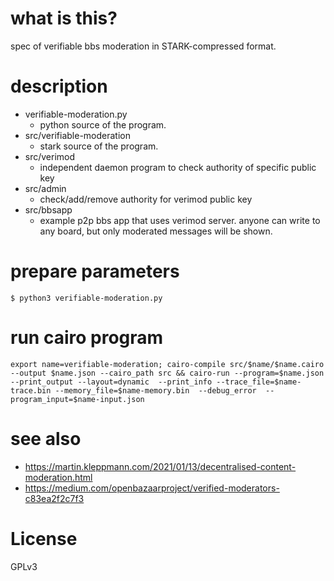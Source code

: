 # what is this?

spec of verifiable bbs moderation in STARK-compressed format.

# description

 - verifiable-moderation.py
   - python source of the program.
 - src/verifiable-moderation
   - stark source of the program.
 - src/verimod
   - independent daemon program to check authority of specific public key
 - src/admin
   - check/add/remove authority for verimod public key
 - src/bbsapp
   - example p2p bbs app that uses verimod server. anyone can write to any board, but only moderated messages will be shown.

# prepare parameters

```
$ python3 verifiable-moderation.py
```

# run cairo program

```
export name=verifiable-moderation; cairo-compile src/$name/$name.cairo --output $name.json --cairo_path src && cairo-run --program=$name.json --print_output --layout=dynamic  --print_info --trace_file=$name-trace.bin --memory_file=$name-memory.bin  --debug_error  --program_input=$name-input.json
```

# see also

 - https://martin.kleppmann.com/2021/01/13/decentralised-content-moderation.html
 - https://medium.com/openbazaarproject/verified-moderators-c83ea2f2c7f3

# License

GPLv3